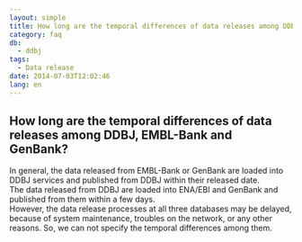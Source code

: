 ```yaml
---
layout: simple
title: How long are the temporal differences of data releases among DDBJ, EMBL-Bank and GenBank?
category: faq
db:
  - ddbj
tags: 
  - Data release
date: 2014-07-03T12:02:46
lang: en
---
```


## How long are the temporal differences of data releases among DDBJ, EMBL-Bank and GenBank?

<p>In general, the data released from EMBL-Bank or GenBank are loaded into DDBJ services and published from DDBJ within their released date. <br>The data released from DDBJ are loaded into ENA/EBI and GenBank and published from them within a few days. <br>However, the data release processes at all three databases may be delayed, because of system maintenance, troubles on the network, or any other reasons. So, we can not specify the temporal differences among them. </p>